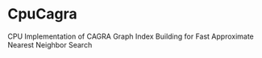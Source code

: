 # CpuCagra
CPU Implementation of CAGRA Graph Index Building for Fast Approximate Nearest Neighbor Search
